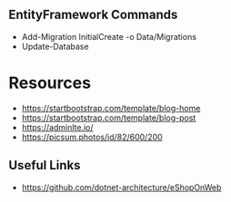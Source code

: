 ## EntityFramework Commands
* Add-Migration InitialCreate -o Data/Migrations
* Update-Database

# Resources

* https://startbootstrap.com/template/blog-home
* https://startbootstrap.com/template/blog-post
* https://adminlte.io/
* https://picsum.photos/id/82/600/200

## Useful Links

* https://github.com/dotnet-architecture/eShopOnWeb